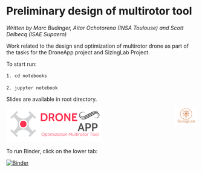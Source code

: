 # Preliminary design of multirotor tool
*Written by Marc Budinger, Aitor Ochotorena (INSA Toulouse) and Scott Delbecq (ISAE Supaero)*

Work related to the design and optimization of multirotor drone as part of the tasks for the DroneApp project and SizingLab Project.

To start run:
    
    1. cd notebooks
    
    2. jupyter notebook

Slides are available in root directory.

![DroneApp](DroneApp_logo.png)
<img src="logo_sizinglab.png" style="float:right; max-width: 60px; display: inline" alt="SizingLab" /></a>

To run Binder, click on the lower tab:


[![Binder](https://mybinder.org/badge_logo.svg)](https://mybinder.org/v2/gh/aitorochotorena/multirotor-all/master?filepath=notebooks%2F00_Introduction.ipynb)
